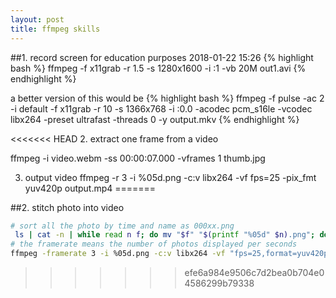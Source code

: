```yaml
---
layout: post
title: ffmpeg skills
---
```


##1. record screen for education purposes 2018-01-22 15:26 
{% highlight bash %}
ffmpeg -f x11grab -r 1.5 -s 1280x1600 -i :1 -vb 20M out1.avi
{% endhighlight %}

a better version of this would be 
{% highlight bash %}
ffmpeg -f pulse -ac 2 -i default -f x11grab -r 10 -s 1366x768 -i :0.0 -acodec pcm_s16le -vcodec libx264 -preset ultrafast -threads 0 -y output.mkv
{% endhighlight %}

<<<<<<< HEAD
2. extract one frame from a video

ffmpeg -i video.webm -ss 00:00:07.000 -vframes 1 thumb.jpg 

3. output video 
ffmpeg -r 3 -i %05d.png -c:v libx264 -vf fps=25 -pix_fmt yuv420p output.mp4
=======


##2. stitch photo into video

```bash
# sort all the photo by time and name as 000xx.png 
 ls | cat -n | while read n f; do mv "$f" "$(printf "%05d" $n).png"; done
# the framerate means the number of photos displayed per seconds
ffmpeg -framerate 3 -i %05d.png -c:v libx264 -vf "fps=25,format=yuv420p" output.mp4
```
>>>>>>> efe6a984e9506c7d2bea0b704e04586299b79338
